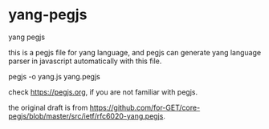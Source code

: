 # yang-pegjs
yang pegjs

this is a pegjs file for yang language, and pegjs can generate yang language parser in javascript automatically with this file.

pegjs -o yang.js yang.pegjs

check https://pegjs.org, if you are not familiar with pegjs.

the original draft is from https://github.com/for-GET/core-pegjs/blob/master/src/ietf/rfc6020-yang.pegjs.
